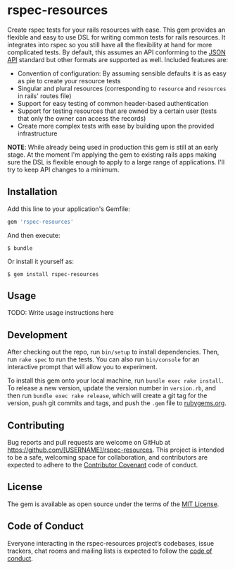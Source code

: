# rspec-resources

Create rspec tests for your rails resources with ease.
This gem provides an flexible and easy to use DSL for writing common tests for rails resources.
It integrates into rspec so you still have all the flexibility at hand for more complicated tests.
By default, this assumes an API conforming to the [JSON API](http://jsonapi.org) standard but other formats are supported as well.
Included features are:

* Convention of configuration: By assuming sensible defaults it is as easy as pie to create your resource tests
* Singular and plural resources (corresponding to `resource` and `resources` in rails' routes file)
* Support for easy testing of common header-based authentication
* Support for testing resources that are owned by a certain user (tests that only the owner can access the records)
* Create more complex tests with ease by building upon the provided infrastructure

**NOTE**:
While already being used in production this gem is still at an early stage.
At the moment I'm applying the gem to existing rails apps making sure the DSL is flexible enough to apply to a large range of applications.
I'll try to keep API changes to a minimum.

## Installation

Add this line to your application's Gemfile:

```ruby
gem 'rspec-resources'
```

And then execute:

    $ bundle

Or install it yourself as:

    $ gem install rspec-resources

## Usage

TODO: Write usage instructions here

## Development

After checking out the repo, run `bin/setup` to install dependencies. Then, run `rake spec` to run the tests. You can also run `bin/console` for an interactive prompt that will allow you to experiment.

To install this gem onto your local machine, run `bundle exec rake install`. To release a new version, update the version number in `version.rb`, and then run `bundle exec rake release`, which will create a git tag for the version, push git commits and tags, and push the `.gem` file to [rubygems.org](https://rubygems.org).

## Contributing

Bug reports and pull requests are welcome on GitHub at https://github.com/[USERNAME]/rspec-resources. This project is intended to be a safe, welcoming space for collaboration, and contributors are expected to adhere to the [Contributor Covenant](http://contributor-covenant.org) code of conduct.

## License

The gem is available as open source under the terms of the [MIT License](https://opensource.org/licenses/MIT).

## Code of Conduct

Everyone interacting in the rspec-resources project’s codebases, issue trackers, chat rooms and mailing lists is expected to follow the [code of conduct](https://github.com/[USERNAME]/rspec-resources/blob/master/CODE_OF_CONDUCT.md).

